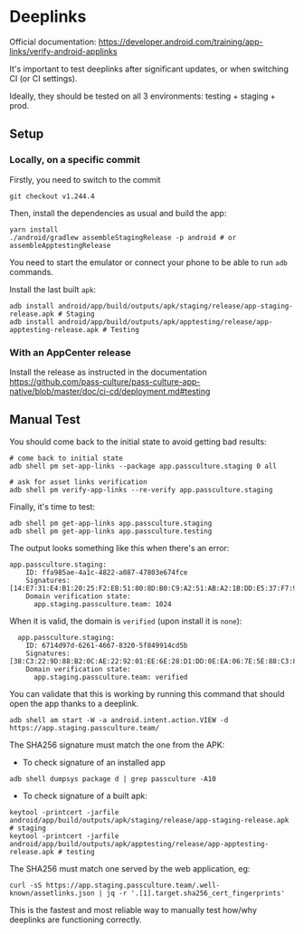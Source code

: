 # Deeplinks

Official documentation: https://developer.android.com/training/app-links/verify-android-applinks

It's important to test deeplinks after significant updates,
or when switching CI (or CI settings).

Ideally, they should be tested on all 3 environments: testing + staging + prod.

## Setup

### Locally, on a specific commit

Firstly, you need to switch to the commit

```shell
git checkout v1.244.4
```

Then, install the dependencies as usual and build the app:

```shell
yarn install
./android/gradlew assembleStagingRelease -p android # or assembleApptestingRelease
```

You need to start the emulator or connect your phone to be able to
run `adb` commands.

Install the last built `apk`:

```shell
adb install android/app/build/outputs/apk/staging/release/app-staging-release.apk # Staging
adb install android/app/build/outputs/apk/apptesting/release/app-apptesting-release.apk # Testing
```

### With an AppCenter release

Install the release as instructed in the documentation https://github.com/pass-culture/pass-culture-app-native/blob/master/doc/ci-cd/deployment.md#testing

## Manual Test

You should come back to the initial state to avoid getting bad results:

```shell
# come back to initial state
adb shell pm set-app-links --package app.passculture.staging 0 all

# ask for asset links verification
adb shell pm verify-app-links --re-verify app.passculture.staging
```

Finally, it's time to test:

```shell
adb shell pm get-app-links app.passculture.staging
adb shell pm get-app-links app.passculture.testing
```

The output looks something like this when there's an error:

```
app.passculture.staging:
    ID: ffa985ae-4a1c-4822-a087-47803e674fce
    Signatures: [14:E7:31:E4:B1:20:25:F2:EB:51:80:8D:B0:C9:A2:51:AB:A2:1B:DD:E5:37:F7:92:9A:63:D8:03:FD:6F:F6:6C]
    Domain verification state:
      app.staging.passculture.team: 1024
```

When it is valid, the domain is `verified` (upon install it is `none`):

```
  app.passculture.staging:
    ID: 6714d97d-6261-4667-8320-5f849914cd5b
    Signatures: [38:C3:22:9D:88:B2:0C:AE:22:92:01:EE:6E:28:D1:DD:0E:EA:06:7E:5E:88:C3:8E:41:28:07:AD:E3:39:AB:F1]
    Domain verification state:
      app.staging.passculture.team: verified
```

You can validate that this is working by running this command that should open the app thanks to a deeplink.

```shell
adb shell am start -W -a android.intent.action.VIEW -d https://app.staging.passculture.team/
```

The SHA256 signature must match the one from the APK:

- To check signature of an installed app

```shell
adb shell dumpsys package d | grep passculture -A10
```

- To check signature of a built apk:

```shell
keytool -printcert -jarfile android/app/build/outputs/apk/staging/release/app-staging-release.apk # staging
keytool -printcert -jarfile android/app/build/outputs/apk/apptesting/release/app-apptesting-release.apk # testing
```

The SHA256 must match one served by the web application, eg:

```shell
curl -sS https://app.staging.passculture.team/.well-known/assetlinks.json | jq -r '.[1].target.sha256_cert_fingerprints'
```

This is the fastest and most reliable way to manually test how/why deeplinks are functioning correctly.
